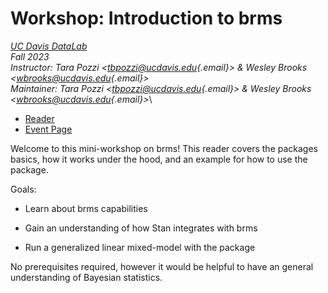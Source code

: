 # Workshop: Introduction to brms

[*UC Davis DataLab*](https://datalab.ucdavis.edu/)\
*Fall 2023*\
*Instructor: Tara Pozzi \<[tbpozzi\@ucdavis.edu](mailto:tbpozzi@ucdavis.edu){.email}\> & Wesley Brooks \<[wbrooks\@ucdavis.edu](mailto:wbrooks@ucdavis.edu){.email}\>*\
*Maintainer: Tara Pozzi \<[tbpozzi\@ucdavis.edu](mailto:tbpozzi@ucdavis.edu){.email}\> & Wesley Brooks \<[wbrooks\@ucdavis.edu](mailto:wbrooks@ucdavis.edu){.email}\>*\

-   [Reader](https://ucdavisdatalab.github.io/intro_to_brms/)
-   [Event Page](https://datalab.ucdavis.edu/eventscalendar/intro_to_brms/)

Welcome to this mini-workshop on brms! This reader covers the packages basics, how it works under the hood, and an example for how to use the package. 

Goals: 
  
  - Learn about brms capabilities 
  
  - Gain an understanding of how Stan integrates with brms 
  
  - Run a generalized linear mixed-model with the package

No prerequisites required, however it would be helpful to have an general understanding of Bayesian statistics. 
